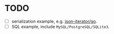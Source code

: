 # TODO

- [ ] serialization example, e.g. [json-iterator/go](https://github.com/json-iterator/go).
- [ ] SQL example, include `MySQL/PostgreSQL/SQLite3`.
